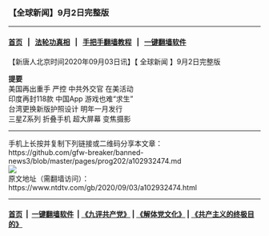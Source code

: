 ### 【全球新闻】9月2日完整版
------------------------

#### [首页](https://github.com/gfw-breaker/banned-news3/blob/master/README.md) &nbsp;&nbsp;|&nbsp;&nbsp; [法轮功真相](https://github.com/begood0513/basic/blob/master/README.md)  &nbsp;&nbsp;|&nbsp;&nbsp; [手把手翻墙教程](https://github.com/gfw-breaker/guides/wiki)  &nbsp;&nbsp;|&nbsp;&nbsp; [一键翻墙软件](https://github.com/gfw-breaker/nogfw/blob/master/README.md)  



<div><div class="post_content" itemprop="articleBody">
 <p>
  【新唐人北京时间2020年09月03日讯】【
  <ok href="https://www.ntdtv.com/gb/全球新闻.htm">
   全球新闻
  </ok>
  】9月2日完整版
 </p>
 <p>
  <strong>
   提要
  </strong>
  <br/>
  美国再出重手 严控
  <ok href="https://www.ntdtv.com/gb/中共外交官.htm">
   中共外交官
  </ok>
  在美活动
  <br/>
  印度再封118款
  <ok href="https://www.ntdtv.com/gb/中国app.htm">
   中国App
  </ok>
  游戏也难“求生”
  <br/>
  台湾更换新版护照设计 明年一月发行
  <br/>
  <ok href="https://www.ntdtv.com/gb/三星z系列.htm">
   三星Z系列
  </ok>
  折叠手机 超大屏幕 变焦摄影
 </p>
 <div class="single_ad">
 </div>
</div>
</div>
<hr/>
手机上长按并复制下列链接或二维码分享本文章：<br/>
https://github.com/gfw-breaker/banned-news3/blob/master/pages/prog202/a102932474.md <br/>
<a href='https://github.com/gfw-breaker/banned-news3/blob/master/pages/prog202/a102932474.md'><img src='https://github.com/gfw-breaker/banned-news3/blob/master/pages/prog202/a102932474.md.png'/></a> <br/>
原文地址（需翻墙访问）：https://www.ntdtv.com/gb/2020/09/03/a102932474.html


------------------------
#### [首页](https://github.com/gfw-breaker/banned-news3/blob/master/README.md) &nbsp;|&nbsp; [一键翻墙软件](https://github.com/gfw-breaker/nogfw/blob/master/README.md) &nbsp;| [《九评共产党》](https://github.com/gfw-breaker/9ping.md/blob/master/README.md#九评之一评共产党是什么) | [《解体党文化》](https://github.com/gfw-breaker/jtdwh.md/blob/master/README.md) | [《共产主义的终极目的》](https://github.com/gfw-breaker/gczydzjmd.md/blob/master/README.md)


<img src='http://gfw-breaker.win/banned-news3/pages/prog202/a102932474.md' width='0px' height='0px'/>